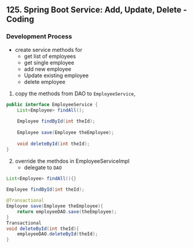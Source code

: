 ## 125. Spring Boot Service: Add, Update, Delete - Coding

### Development Process
* create service methods for 
  * get list of employees 
  * get single employee 
  * add new employee
  * Update existing employee
  * delete employee 


1. copy the methods from DAO to `EmployeeService`,
```java
public interface EmployeeService {
    List<Employee> findAll();
    
    Employee findById(int theId); 
    
    Employee save(Employee theEmployee); 
    
    void deleteById(int theId); 
}

```
2. override the methdos in EmployeeServiceImpl 
   * delegate to `DAO`
```java
List<Employee> findAll(){} 
    
Employee findById(int theId); 

@Transactional
Employee save(Employee theEmployee){
    return employeeDAO.save(theEmployee); 
}
Transactional
void deleteById(int theId){
    employeeDAO.deleteById(theId); 
}
```